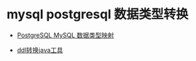 # mysql postgresql 数据类型转换

- [PostgreSQL MySQL 数据类型映射](https://yq.aliyun.com/articles/69388)

- [ddl转换java工具](http://www.itmuch.com/work/mysql-ddl-2-pgsql-ddl/)